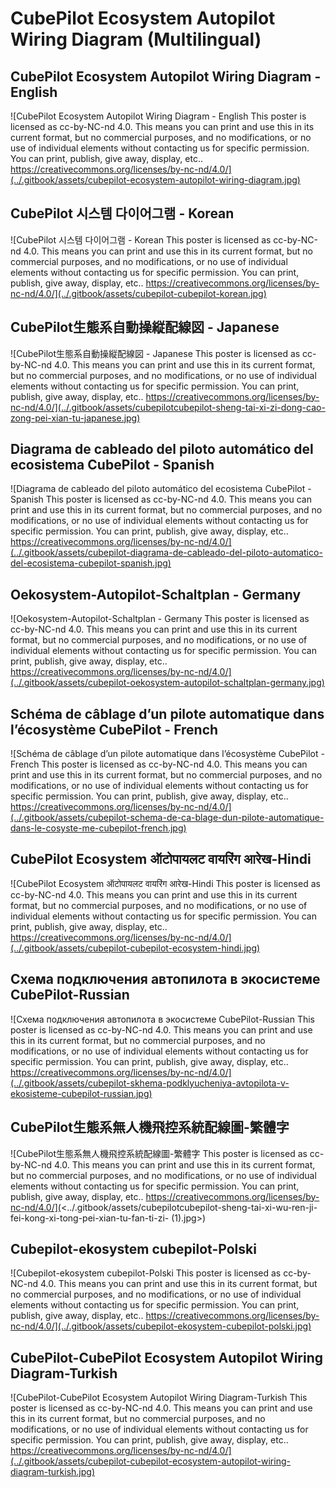 # CubePilot Ecosystem Autopilot Wiring Diagram (Multilingual)

## CubePilot Ecosystem Autopilot Wiring Diagram - English

![CubePilot Ecosystem Autopilot Wiring Diagram - English
This poster is licensed as cc-by-NC-nd 4.0. This means you can print and use this in its current format, but no commercial purposes, and no modifications, or no use of individual elements without contacting us for specific permission. You can print, publish, give away, display, etc..
https://creativecommons.org/licenses/by-nc-nd/4.0/](../.gitbook/assets/cubepilot-ecosystem-autopilot-wiring-diagram.jpg)

## CubePilot 시스템 다이어그램 - Korean

![CubePilot 시스템 다이어그램 - Korean
This poster is licensed as cc-by-NC-nd 4.0. This means you can print and use this in its current format, but no commercial purposes, and no modifications, or no use of individual elements without contacting us for specific permission. You can print, publish, give away, display, etc..
https://creativecommons.org/licenses/by-nc-nd/4.0/](../.gitbook/assets/cubepilot-cubepilot-korean.jpg)

## CubePilot生態系自動操縦配線図 - Japanese

![CubePilot生態系自動操縦配線図 - Japanese
This poster is licensed as cc-by-NC-nd 4.0. This means you can print and use this in its current format, but no commercial purposes, and no modifications, or no use of individual elements without contacting us for specific permission. You can print, publish, give away, display, etc..
https://creativecommons.org/licenses/by-nc-nd/4.0/](../.gitbook/assets/cubepilotcubepilot-sheng-tai-xi-zi-dong-cao-zong-pei-xian-tu-japanese.jpg)

## Diagrama de cableado del piloto automático del ecosistema CubePilot - Spanish

![Diagrama de cableado del piloto automático del ecosistema CubePilot - Spanish
This poster is licensed as cc-by-NC-nd 4.0. This means you can print and use this in its current format, but no commercial purposes, and no modifications, or no use of individual elements without contacting us for specific permission. You can print, publish, give away, display, etc..
https://creativecommons.org/licenses/by-nc-nd/4.0/](../.gitbook/assets/cubepilot-diagrama-de-cableado-del-piloto-automatico-del-ecosistema-cubepilot-spanish.jpg)

## Oekosystem-Autopilot-Schaltplan - Germany

![Oekosystem-Autopilot-Schaltplan - Germany
This poster is licensed as cc-by-NC-nd 4.0. This means you can print and use this in its current format, but no commercial purposes, and no modifications, or no use of individual elements without contacting us for specific permission. You can print, publish, give away, display, etc..
https://creativecommons.org/licenses/by-nc-nd/4.0/](../.gitbook/assets/cubepilot-oekosystem-autopilot-schaltplan-germany.jpg)

## Schéma de câblage d’un pilote automatique dans l’écosystème CubePilot - French

![Schéma de câblage d’un pilote automatique dans l’écosystème CubePilot - French
This poster is licensed as cc-by-NC-nd 4.0. This means you can print and use this in its current format, but no commercial purposes, and no modifications, or no use of individual elements without contacting us for specific permission. You can print, publish, give away, display, etc..
https://creativecommons.org/licenses/by-nc-nd/4.0/](../.gitbook/assets/cubepilot-schema-de-ca-blage-dun-pilote-automatique-dans-le-cosyste-me-cubepilot-french.jpg)

## CubePilot Ecosystem ऑटोपायलट वायरिंग आरेख-Hindi

![CubePilot Ecosystem ऑटोपायलट वायरिंग आरेख-Hindi
This poster is licensed as cc-by-NC-nd 4.0. This means you can print and use this in its current format, but no commercial purposes, and no modifications, or no use of individual elements without contacting us for specific permission. You can print, publish, give away, display, etc..
https://creativecommons.org/licenses/by-nc-nd/4.0/](../.gitbook/assets/cubepilot-cubepilot-ecosystem-hindi.jpg)

## Схема подключения автопилота в экосистеме CubePilot-Russian

![Схема подключения автопилота в экосистеме CubePilot-Russian
This poster is licensed as cc-by-NC-nd 4.0. This means you can print and use this in its current format, but no commercial purposes, and no modifications, or no use of individual elements without contacting us for specific permission. You can print, publish, give away, display, etc..
https://creativecommons.org/licenses/by-nc-nd/4.0/](../.gitbook/assets/cubepilot-skhema-podklyucheniya-avtopilota-v-ekosisteme-cubepilot-russian.jpg)

## CubePilot生態系無人機飛控系統配線圖-繁體字

![CubePilot生態系無人機飛控系統配線圖-繁體字
This poster is licensed as cc-by-NC-nd 4.0. This means you can print and use this in its current format, but no commercial purposes, and no modifications, or no use of individual elements without contacting us for specific permission. You can print, publish, give away, display, etc..
https://creativecommons.org/licenses/by-nc-nd/4.0/](<../.gitbook/assets/cubepilotcubepilot-sheng-tai-xi-wu-ren-ji-fei-kong-xi-tong-pei-xian-tu-fan-ti-zi- (1).jpg>)

## Cubepilot-ekosystem cubepilot-Polski

![Cubepilot-ekosystem cubepilot-Polski
This poster is licensed as cc-by-NC-nd 4.0. This means you can print and use this in its current format, but no commercial purposes, and no modifications, or no use of individual elements without contacting us for specific permission. You can print, publish, give away, display, etc..
https://creativecommons.org/licenses/by-nc-nd/4.0/](../.gitbook/assets/cubepilot-ekosystem-cubepilot-polski.jpg)

## CubePilot-CubePilot Ecosystem Autopilot Wiring Diagram-Turkish

![CubePilot-CubePilot Ecosystem Autopilot Wiring Diagram-Turkish
This poster is licensed as cc-by-NC-nd 4.0. This means you can print and use this in its current format, but no commercial purposes, and no modifications, or no use of individual elements without contacting us for specific permission. You can print, publish, give away, display, etc..
https://creativecommons.org/licenses/by-nc-nd/4.0/](../.gitbook/assets/cubepilot-cubepilot-ecosystem-autopilot-wiring-diagram-turkish.jpg)

